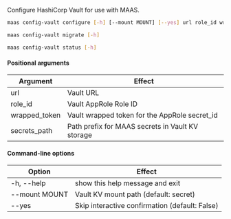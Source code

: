 Configure HashiCorp Vault for use with MAAS.

```bash
maas config-vault configure [-h] [--mount MOUNT] [--yes] url role_id wrapped_token secrets_path
```

```bash
maas config-vault migrate [-h] 
```

```bash
maas config-vault status [-h] 
```

#### Positional arguments
| Argument      | Effect                                           |
|---------------|--------------------------------------------------|
| url           | Vault URL                                        |
| role_id       | Vault AppRole Role ID                            |
| wrapped_token | Vault wrapped token for the AppRole secret_id    |
| secrets_path  | Path prefix for MAAS secrets in Vault KV storage |

#### Command-line options
| Option        | Effect                                         |
|---------------|------------------------------------------------|
| -h, --help    | show this help message and exit                |
| --mount MOUNT | Vault KV mount path (default: secret)          |
| --yes         | Skip interactive confirmation (default: False) |
